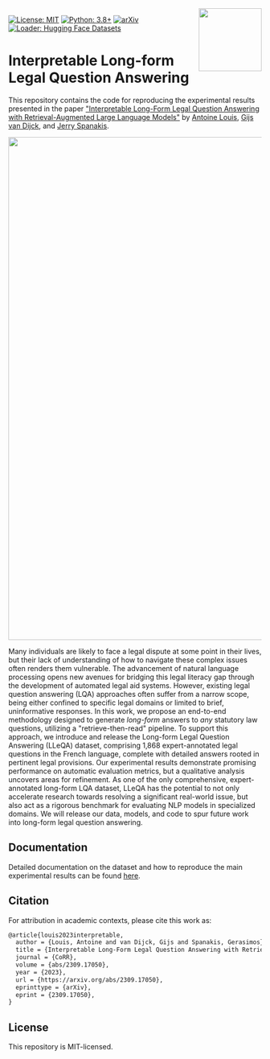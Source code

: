 <img src="docs/img/icon.png" width=125 height=125 align="right">

[![License: MIT](https://img.shields.io/badge/License-MIT-yellow.svg)](https://opensource.org/licenses/MIT)
[![Python: 3.8+](https://img.shields.io/badge/Python-3.8+-blue.svg)](https://www.python.org/downloads/)
[![arXiv](https://img.shields.io/badge/arXiv-2309.17050-b31b1b.svg?style=plastic)]([https://arxiv.org/abs/](https://arxiv.org/abs/2309.17050))
[![Loader: Hugging Face Datasets](https://img.shields.io/static/v1.svg?label=🤗%20Datasets&message=LLeQA&color=FF9900)](https://huggingface.co/datasets/maastrichtlawtech/lleqa)

# Interpretable Long-form Legal Question Answering

This repository contains the code for reproducing the experimental results presented in the paper ["Interpretable Long-Form Legal Question Answering with Retrieval-Augmented Large Language Models"]() by [Antoine Louis](https:/antoinelouis.co/work/), [Gijs van Dijck](https://www.maastrichtuniversity.nl/gijs.vandijck), and [Jerry Spanakis](https://dke.maastrichtuniversity.nl/jerry.spanakis/).

<img align="center" src="docs/img/task.png" width="1000">

Many individuals are likely to face a legal dispute at some point in their lives, but their lack of understanding of how to navigate these complex issues often renders them vulnerable. The advancement of natural language processing opens new avenues for bridging this legal literacy gap through the development of automated legal aid systems. However, existing legal question answering (LQA) approaches often suffer from a narrow scope, being either confined to specific legal domains or limited to brief, uninformative responses. In this work, we propose an end-to-end methodology designed to generate *long-form* answers to *any* statutory law questions, utilizing a "retrieve-then-read" pipeline. To support this approach, we introduce and release the Long-form Legal Question Answering (LLeQA) dataset, comprising 1,868 expert-annotated legal questions in the French language, complete with detailed answers rooted in pertinent legal provisions. Our experimental results demonstrate promising performance on automatic evaluation metrics, but a qualitative analysis uncovers areas for refinement. As one of the only comprehensive, expert-annotated long-form LQA dataset, LLeQA has the potential to not only accelerate research towards resolving a significant real-world issue, but also act as a rigorous benchmark for evaluating NLP models in specialized domains. We will release our data, models, and code to spur future work into long-form legal question answering.

## Documentation

Detailed documentation on the dataset and how to reproduce the main experimental results can be found [here](docs/README.md).

## Citation

For attribution in academic contexts, please cite this work as:

```latex
@article{louis2023interpretable,
  author = {Louis, Antoine and van Dijck, Gijs and Spanakis, Gerasimos},
  title = {Interpretable Long-Form Legal Question Answering with Retrieval-Augmented Large Language Models},
  journal = {CoRR},
  volume = {abs/2309.17050},
  year = {2023},
  url = {https://arxiv.org/abs/2309.17050},
  eprinttype = {arXiv},
  eprint = {2309.17050},
}
```

## License

This repository is MIT-licensed.
